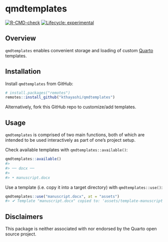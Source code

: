 
<!-- README.md is generated from README.Rmd. Please edit that file -->

# qmdtemplates

<!-- badges: start -->

[![R-CMD-check](https://github.com/kthayashi/qmdtemplates/actions/workflows/R-CMD-check.yaml/badge.svg)](https://github.com/kthayashi/qmdtemplates/actions/workflows/R-CMD-check.yaml)
[![Lifecycle:
experimental](https://img.shields.io/badge/lifecycle-experimental-orange.svg)](https://lifecycle.r-lib.org/articles/stages.html#experimental)
<!-- badges: end -->

## Overview

`qmdtemplates` enables convenient storage and loading of custom
[Quarto](https://quarto.org/) templates.

## Installation

Install `qmdtemplates` from GitHub:

``` r
# install.packages("remotes")
remotes::install_github("kthayashi/qmdtemplates")
```

Alternatively, fork this GitHub repo to customize/add templates.

## Usage

`qmdtemplates` is comprised of two main functions, both of which are
intended to be used interactively as part of one’s project setup.

Check available templates with `qmdtemplates::available()`:

``` r
qmdtemplates::available()
#> 
#> ── docx ──
#> 
#> • manuscript.docx
```

Use a template (i.e. copy it into a target directory) with
`qmdtemplates::use()`:

``` r
qmdtemplates::use("manuscript.docx", at = "assets")
#> ✔ Template "manuscript.docx" copied to: 'assets/template-manuscript.docx'
```

## Disclaimers

This package is neither associated with nor endorsed by the Quarto open
source project.
